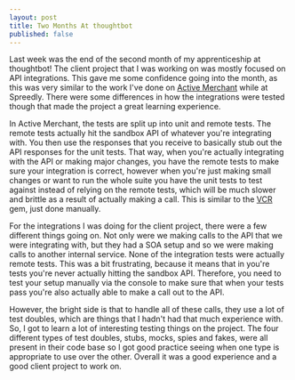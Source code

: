 ```yaml
---
layout: post
title: Two Months At thoughtbot
published: false
---
```


Last week was the end of the second month of my apprenticeship at thoughtbot!
The client project that I was working on was mostly focused on API
integrations. This gave me some confidence going into the month, as this was very
similar to the work I've done on [Active Merchant] while at Spreedly. There were
some differences in how the integrations were tested though that made the
project a great learning experience.

In Active Merchant, the tests are split up into unit and remote tests. The
remote tests actually hit the sandbox API of whatever you're
integrating with. You then use the responses that you receive to basically stub
out the API responses for the unit tests. That way, when you're actually
integrating with the API or making major changes, you have the remote tests to
make sure your integration is correct, however when you're just making small
changes or want to run the whole suite you have the unit tests to test against
instead of relying on the remote tests, which will be much slower and brittle as
a result of actually making a call. This is similar to the [VCR] gem, just done
manually.

For the integrations I was doing for the client project, there were a few
different things going on. Not only were we making calls to the API that we were
integrating with, but they had a SOA setup and so we were making calls to
another internal service. None of the integration tests were actually remote
tests. This was a bit frustrating, because it means that in you're tests you're
never actually hitting the sandbox API. Therefore, you need to test your setup
manually via the console to make sure that when your tests pass you're also
actually able to make a call out to the API.

However, the bright side is that to handle all of these calls, they use a lot
of test doubles, which are things that I hadn't had that much experience with.
So, I got to learn a lot of interesting testing things on the project. The four
different types of test doubles, stubs, mocks, spies and fakes, were all
present in their code base so I got good practice seeing when one type is
appropriate to use over the other. Overall it was a good experience and a good
client project to work on.

[Active Merchant]: https://github.com/activemerchant/active_merchant
[VCR]: https://github.com/vcr/vcr
